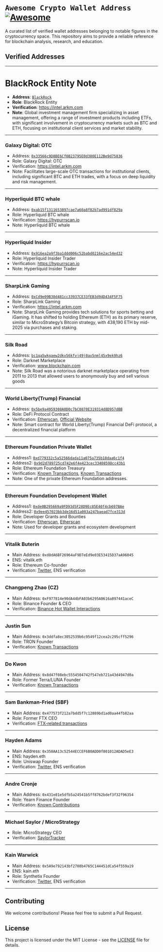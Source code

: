 # `Awesome Crypto Wallet Address` [![Awesome](https://awesome.re/badge.svg)](https://awesome.re)

A curated list of verified wallet addresses belonging to notable figures in the cryptocurrency space. This repository aims to provide a reliable reference for blockchain analysis, research, and education.

## Verified Addresses
----------------------------------------
# BlackRock Entity Note
- **Address**: [`BlackRock`](https://intel.arkm.com/explorer/entity/blackrock)
- **Role**: BlackRock Entity
- **Verification**: https://intel.arkm.com
- **Note**: Global investment management firm specializing in asset management, offering a range of investment products including ETFs, with significant involvement in cryptocurrency markets such as BTC and ETH, focusing on institutional client services and market stability.
----------------------------------------
### Galaxy Digital: OTC
- Address: [`0x33566c9D8BE6Cf0B23795E0d380E112Be9d75836`](https://intel.arkm.com/explorer/address/0x33566c9D8BE6Cf0B23795E0d380E112Be9d75836)
- Role: Galaxy Digital: OTC
- Verification: https://intel.arkm.com
- Note: Facilitates large-scale OTC transactions for institutional clients, including significant BTC and ETH trades, with a focus on deep liquidity and risk management.
----------------------------------------
### Hyperliquid BTC whale
- Address: [`0xab15f1311653897cae7a60a8f82b7ad991df829a`](https://hypurrscan.io/address/0xab15f1311653897cae7a60a8f82b7ad991df829a)
- Role: Hyperliquid BTC whale
- Verification: https://hypurrscan.io
- Note: Hyperliquid BTC whale
----------------------------------------
### Hyperliquid Insider
- Address: [`0x916ea2a9f3ba1ddd006c52babd0216e2ac54ed32`](https://hypurrscan.io/address/0x916ea2a9f3ba1ddd006c52babd0216e2ac54ed32)
- Role: Hyperliquid Insider Trader
- Verification: https://hypurrscan.io
- Note: Hyperliquid Insider Trader
----------------------------------------
### SharpLink Gaming
- Address: [`0xCd9e09B30d481cc33937CE33fEB3d94D434F5F75`](https://intel.arkm.com/explorer/address/0xCd9e09B30d481cc33937CE33fEB3d94D434F5F75)
- Role: SharpLink Gaming
- Verification: https://intel.arkm.com
- Note: SharpLink Gaming provides tech solutions for sports betting and iGaming. It has shifted to holding Ethereum (ETH) as its primary reserve, similar to MicroStrategy’s Bitcoin strategy, with 438,190 ETH by mid-2025 via purchases and staking.
----------------------------------------
### Silk Road
- Address: [`bc1qa5wkgaew2dkv56kfvj49j0av5nml45x9ek9hz6`](https://www.blockchain.com/explorer/addresses/btc/bc1qa5wkgaew2dkv56kfvj49j0av5nml45x9ek9hz6)
- Role: Darknet Marketplace
- Verification: www.blockchain.com
- Note: Silk Road was a notorious darknet marketplace operating from 2011 to 2013 that allowed users to anonymously buy and sell various goods
----------------------------------------
### World Liberty(Trump) Financial
- Address: [`0x5be9a4959308A0D0c7bC0870E319314d8D957dBB`](https://etherscan.io/address/0x5be9a4959308A0D0c7bC0870E319314d8D957dBB)
- Role: DeFi Protocol Contract
- Verification: [Etherscan](https://etherscan.io/address/0x5be9a4959308A0D0c7bC0870E319314d8D957dBB), [Official Website](https://www.worldlibertyfinancial.com/)
- Note: Smart contract for World Liberty(Trump) Financial DeFi protocol, a decentralized financial platform
----------------------------------------
### Ethereum Foundation Private Wallet
- Address1: [`0xd779332c5a52566dada11a075a735b18daa6c1f4`](https://etherscan.io/address/0xd779332c5a52566dada11a075a735b18daa6c1f4)
- Address2: [`0x9d2d789725cd742e6f4e423cec33408598cc43b1`](https://etherscan.io/address/0x9d2d789725cd742e6f4e423cec33408598cc43b1)
- Role: Ethereum Foundation Treasury
- Verification: [Known Transactions](https://etherscan.io/tx/0x04c396580129619efaf0602ce5a762a3c72e9718012600ade7af8fb17b747704), [Known Transactions](https://etherscan.io/tx/0x8e8180fb429ddaa6895cb5480b75ddda00f8357d8efcf9049b8b13ceab13cdec)
- Note: One of the private Ethereum Foundation addresses.
----------------------------------------
### Ethereum Foundation Development Wallet
- Address1: [`0xde0B295669a9FD93d5F28D9Ec85E40f4cb697BAe`](https://etherscan.io/address/0xde0B295669a9FD93d5F28D9Ec85E40f4cb697BAe)
- Address2: [`0x9ee457023bb3de16d51a003a247baead7fce313d`](https://etherscan.io/address/0x9ee457023bb3de16d51a003a247baead7fce313d)
- Role: Developer Grants and Bounties
- Verification: [Etherscan](https://etherscan.io/address/0xde0B295669a9FD93d5F28D9Ec85E40f4cb697BAe), [Etherscan](https://etherscan.io/address/0x9ee457023bb3de16d51a003a247baead7fce313d)
- Note: Used for developer grants and ecosystem development
----------------------------------------
### Vitalik Buterin
- Main Address: `0xd8dA6BF26964aF9D7eEd9e03E53415D37aA96045`
- ENS: vitalik.eth
- Role: Ethereum Co-founder
- Verification: [Twitter](https://twitter.com/VitalikButerin), ENS verification
----------------------------------------
### Changpeng Zhao (CZ)
- Main Address: `0xF977814e90dA44bFA03b6295A0616a897441aceC`
- Role: Binance Founder & CEO
- Verification: [Binance Hot Wallet Interactions](https://etherscan.io/address/0xF977814e90dA44bFA03b6295A0616a897441aceC)
----------------------------------------
### Justin Sun
- Main Address: `0x3ddfa8ec3052539b6c9549f12cea2c295cff5296`
- Role: TRON Founder
- Verification: [Known Transactions](https://etherscan.io/address/0x3ddfa8ec3052539b6c9549f12cea2c295cff5296)
----------------------------------------
### Do Kwon
- Main Address: `0x8d47f08ebc5554504742f547eb721a43d4947d0a`
- Role: Former Terra/LUNA Founder
- Verification: [Known Transactions](https://etherscan.io/address/0x8d47f08ebc5554504742f547eb721a43d4947d0a)
----------------------------------------
### Sam Bankman-Fried (SBF)
- Main Address: `0x477573f212a7bdd5f7c12889bd1ad0aa44fb82aa`
- Role: Former FTX CEO
- Verification: [FTX-related transactions](https://etherscan.io/address/0x477573f212a7bdd5f7c12889bd1ad0aa44fb82aa)
----------------------------------------
### Hayden Adams
- Main Address: `0x358AA13c52544ECCEF6B0ADD0f801012ADAD5eE3`
- ENS: hayden.eth
- Role: Uniswap Founder
- Verification: [Twitter](https://twitter.com/haydenzadams), ENS verification
----------------------------------------
### Andre Cronje
- Main Address: `0x431e81e5dfb5a24541b5ff8762bdef3f32f96354`
- Role: Yearn Finance Founder
- Verification: [Known Contributions](https://etherscan.io/address/0x431e81e5dfb5a24541b5ff8762bdef3f32f96354)
----------------------------------------
### Michael Saylor / MicroStrategy
- Role: MicroStrategy CEO
- Verification: [SaylorTracker](https://saylortracker.com/)
----------------------------------------
### Kain Warwick
- Main Address: `0x5A9e792143bf2708b4765C144451dCa54f559a19`
- ENS: kain.eth
- Role: Synthetix Founder
- Verification: [Twitter](https://twitter.com/kaiynne), ENS verification
----------------------------------------

## Contributing
We welcome contributions! Please feel free to submit a Pull Request.

## License
This project is licensed under the MIT License - see the [LICENSE](LICENSE) file for details.
